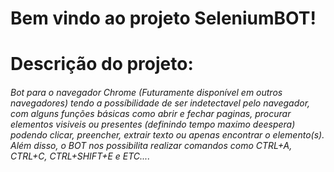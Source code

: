 # **Bem vindo ao projeto SeleniumBOT!**


# Descrição do projeto:

###### Bot para o navegador Chrome (Futuramente disponível em outros navegadores) tendo a possíbilidade de ser indetectavel pelo navegador, com alguns funções básicas como abrir e fechar paginas, procurar elementos visiveis ou presentes (definindo tempo maximo deespera) podendo clicar, preencher, extrair texto ou apenas encontrar o elemento(s). Além disso, o BOT nos possibilita realizar comandos como CTRL+A, CTRL+C, CTRL+SHIFT+E e ETC....
